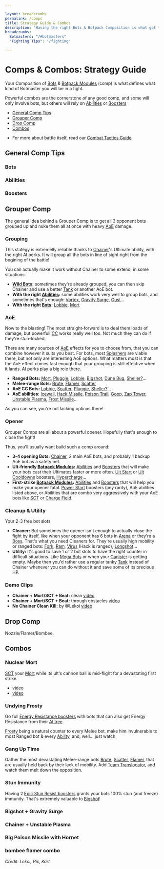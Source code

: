 ```yaml
---

layout: breadcrumbs
permalink: /comps
title: Strategy Guide & Combos
description: "Having the right Bots & Botpack Composition is what got the best Botmasters where they are today. Learn everything you need to be one of them in here!" 
breadcrumbs:
  Botmasters: "/#botmasters"
  "Fighting Tips": "/fighting"

---
```


# Comps & Combos: Strategy Guide
  
<div markdown="1" class=" ghcms ghcms-main">

Your Composition of [Bots](/bots) & [Botpack Modules](/botpack) (comp) is what defines what kind of Botmaster you will be in a fight.

Powerful combos are the cornerstone of any good comp, and some will only involve bots, but others will rely on [Abilities](/abilities) or [Boosters](/boosters) 

</div>

<ul class="page-toc toc-block-list links">
  <li class="toc-block-entry" ><a href="#general-comp-tips">General Comp Tips</a></li>
  <li class="toc-block-entry" ><a href="#grouper-comp">Grouper Comp</a></li>
  <li class="toc-block-entry" ><a href="#drop-comp">Drop Comp</a></li>
  <li class="toc-block-entry" ><a href="#combos">Combos</a></li>
</ul>

- For more about battle itself, read our [Combat Tactics Guide](/fighting)

## General Comp Tips

  
<div markdown="1" class=" ghcms ghcms-general">

### Bots

### Abilities

### Boosters

</div>

<div markdown="1" class=" ghcms ghcms-grouper">

## Grouper Comp

The general idea behind a Grouper Comp is to get all 3 opponent bots grouped up and nuke them all at once with heavy [AoE](/fighting#aoe) damage.

### Grouping

This stategy is extremelly reliable thanks to [Chainer](/chainer)'s Ultimate ability, with the right AI perks. It will group all the bots in line of sight right from the begining of the battle!

You can actually make it work without Chainer to some extend, in some situations:

- **[Wild Bots](/exploring#wild-bots):** sometimes they're already grouped, you can then skip Chainer and use a better [Tank](/bots#tanks) or another AoE bot.
- **With the right [Abilities](/abilities):** some abilities work very well to group bots, and sometimes that's enough: [Vortex](/vortex), [Gravity Surge](/gravity-surge), [Gust](/gust)...
- **With the right [Bots](/bots):** [Lobbie](/lobbie), [Mort](/mort)


### AoE

Now to the blasting! The most straight-forward is to deal them loads of damage, but powerfull [CC](fighting#cc) works really well too. Not much they can do if they're stun-locked.

There are many sources of [AoE](/fighting#aoe) effects for you to choose from, that you can combine however it suits you best. For bots, most [Splashers](/bots#splashers) are viable there, but not only are interesting AoE options. What matters most is that the AoE effect comes fast enough that your grouping is still effective when it lands. AI perks play a big role there.

- **Ranged Bots:** [Mort](/mort), [Pluggie](/pluggie), [Lobbie](/lobbie), [Bigshot](/bigshot), [Dune Bug](/dune-bug), [Sheller?](/sheller)...
- **Melee-range Bots:** [Brute](/brute), [Flamer](/flamer), [Scatter](/scatter)
- **AoE CC Bots:** [Lobbie](/lobbie), [Scatter](/scatter), [Pluggie](/pluggie), [Sheller?](/sheller)...
- **AoE abilities:** [Icewall](/icewall), [Hack Missile](/hack-missile), [Poison Trail](/poison-trail), [Goop](/goop), [Zap Tower](/zap-tower), [Unstable Plasma](/unstable-plasma), [Frost Missile](/frost-missile)...

As you can see, you're not lacking options there!

### Opener

Grouper Comps are all about a powerful opener. Hopefully that's enough to close the fight!

Thus, you'll usually want build such a comp around:

- **3-4 opening Bots:** [Chainer](/chainer), 2 main AoE bots, and probably 1 backup AoE bot as a safety net.
- **Ult-friendly [Botpack Modules](/botpack):** [Abilities](/abilities) and [Boosters](/boosters) that will make your bots cast their Ultimates faster or more often. [Ult Start](/ult-start-special) or [Ult Cooldowns](/ult-cooldowns-rare) boosters, [Hypercharge](/hypercharge)...
- **First-strike [Botpack Modules](/botpack):** [Abilities](/abilities) and [Boosters](/boosters) that will help you make your opener fatal. [Power Start](/power-start-epic) boosters (any rarity), AoE abilities listed above, or Abilities that are combo very aggressively with your AoE bots like [SCT](/sct) or [Charge Field](/charge-field).

### Cleanup & Utility

Your 2-3 free bot slots

- **Cleaner:** But sometimes the opener isn't enough to actually close the fight by itself, like when your opponent has 6 bots in [Arena](/arena) or they're a [Boss](/exploring#bosses). That's what you need Cleaners for. They're usually high mobility or ranged bots: [Fork](/fork), [Ram](/ram), [Virus](/virus) (Hack is ranged), [Longshot](/longshot)...
- **Utility:** It's good to save 1 or 2 bot slots to have the right counter in difficult situations. Like [Mega Bots](/exploring#mega-bots) or when your [Canister](/exploring#canister) is getting empty. Maybe then you'd rather use a regular tanky [Tank](/bots#tanks) instead of Chainer whenever you can do without it and save some of its precious HP.

</div>

### Demo Clips

- **Chainer + Mort/SCT + Beat:** clean [video](https://cdn.discordapp.com/attachments/879389444812206110/931894458797146152/XRecorder_Edited_15012022_135455.mp4)
- **Chainer + Mort/SCT + Beat:** through obstacles [video](https://cdn.discordapp.com/attachments/879389444812206110/931894532516245514/XRecorder_Edited_15012022_135358.mp4) 
- **No Chainer Clean Kill:** by @Lekoi [video](https://cdn.discordapp.com/attachments/824807657550381088/927009190424227900/Screen_Recording_20211227-182143_Botworld.mp4)


<div markdown="1" class=" ghcms ghcms-drop">

## Drop Comp


Nozzle/Flamer/Bombee.

</div>

<div markdown="1" class=" ghcms ghcms-combos">

## Combos

### Nuclear Mort

[SCT](/sct) your [Mort](/mort) while its ult's cannon ball is mid-flight for a devastating first strike.

- [video](https://cdn.discordapp.com/attachments/879389444812206110/931894458797146152/XRecorder_Edited_15012022_135455.mp4)
- [video](https://cdn.discordapp.com/attachments/879389444812206110/931894532516245514/XRecorder_Edited_15012022_135358.mp4)

### Undying Frosty

Go full [Energy Resistance boosters](/energy-resistance-epic) with bots that can also get Energy Resistance from their [AI tree](/bots#ai). 

[Frosty](/frosty) being a natural counter to every Melee bot, make him invulnerable to most Ranged bot & every [Ability](/abilities), and, well... just watch.

### Gang Up Time

Gather the most devastating Melee-range bots [Brute](/brute), [Scatter](/scatter), [Flamer](/flamer), that are usually held back by their lack of mobility. Add [Team Translocator](/team-translocator), and watch them melt down the opposition.

### Stun Immunity

Having 2 [Epic Stun Resist boosters](/stun-resistance-epic) grants your bots 100% stun (and freeze) immunity. That's extremely valuable to [Bigshot](/bigshot)!

### Bigshot + Gravity Surge

### Chainer + Unstable Plasma

### Big Poison Missile with Hornet

### bombee flamer combo



</div>

*Credit: Lekoi, Pix, Kart*
